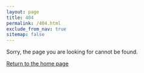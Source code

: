 ```yaml
---
layout: page
title: 404
permalink: /404.html
exclude_from_nav: true
sitemap: false
---
```


Sorry, the page you are looking for cannot be found.

[Return to the home page](/)
